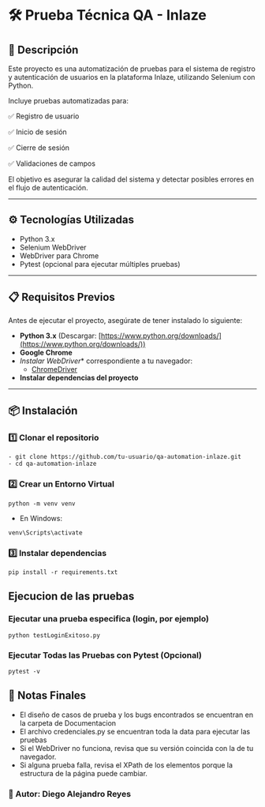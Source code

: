 # 🛠️ Prueba Técnica QA - Inlaze

## 📌 Descripción
Este proyecto es una automatización de pruebas para el sistema de registro y autenticación de usuarios en la plataforma Inlaze, utilizando Selenium con Python.

Incluye pruebas automatizadas para:

✅ Registro de usuario

✅ Inicio de sesión

✅ Cierre de sesión

✅ Validaciones de campos

El objetivo es asegurar la calidad del sistema y detectar posibles errores en el flujo de autenticación.

---

## ⚙️ Tecnologías Utilizadas
- Python 3.x
- Selenium WebDriver
- WebDriver para Chrome
- Pytest (opcional para ejecutar múltiples pruebas)

---

## 📋 Requisitos Previos
Antes de ejecutar el proyecto, asegúrate de tener instalado lo siguiente:

- **Python 3.x** (Descargar: [https://www.python.org/downloads/](https://www.python.org/downloads/))
-  **Google Chrome**
-   *Instalar WebDriver** correspondiente a tu navegador:
     - [ChromeDriver](https://chromedriver.chromium.org/downloads)
- **Instalar dependencias del proyecto**  

---

## 📦 Instalación

### 1️⃣ Clonar el repositorio
```
- git clone https://github.com/tu-usuario/qa-automation-inlaze.git
- cd qa-automation-inlaze
```
### 2️⃣ Crear un Entorno Virtual
```
python -m venv venv
```
- En Windows:
```
venv\Scripts\activate
```
### 3️⃣ Instalar dependencias
```
pip install -r requirements.txt
```

## Ejecucion de las pruebas
### Ejecutar una prueba especifica (login, por ejemplo)
```
python testLoginExitoso.py
```
### Ejecutar Todas las Pruebas con Pytest (Opcional)
```
pytest -v
```

## 📌 Notas Finales
- El diseño de casos de prueba y los bugs encontrados se encuentran en la carpeta de Documentacion
- El archivo credenciales.py se encuentran toda la data para ejecutar las pruebas
- Si el WebDriver no funciona, revisa que su versión coincida con la de tu navegador.
- Si alguna prueba falla, revisa el XPath de los elementos porque la estructura de la página puede cambiar.

### 📌 Autor: Diego Alejandro Reyes 
